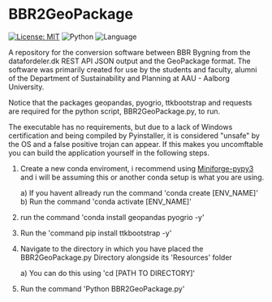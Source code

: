 # BBR2GeoPackage
 [![License: MIT](https://img.shields.io/badge/License-MIT-yellow.svg)](https://opensource.org/licenses/MIT) ![Python](https://img.shields.io/badge/Python-3.12.1-green) ![Language](https://img.shields.io/badge/Language-🇩🇰_Danish-red)

A repository for the conversion software between BBR Bygning from the datafordeler.dk REST API JSON output and the GeoPackage format.
The software was primarily created for use by the students and faculty, alumni of the Department of Sustainability and Planning at AAU - Aalborg University.

Notice that the packages geopandas, pyogrio, ttkbootstrap and requests are required for the python script, BBR2GeoPackage.py, to run.

The executable has no requirements, but due to a lack of Windows certification and being compiled by Pyinstaller, it is considered "unsafe" by the OS and a false positive trojan can appear.
If this makes you uncomftable you can build the application yourself in the following steps. 

 1) Create a new conda enviroment, i recommend using [Miniforge-pypy3](https://github.com/conda-forge/miniforge) and i will be assuming this or another conda setup is what you are using.
    
      a) If you havent allready run the command 'conda create [ENV_NAME]'
      b) Run the command 'conda activate [ENV_NAME]'
 3) run the command 'conda install geopandas pyogrio -y'
 4) Run the 'command pip install ttkbootstrap -y'
 5) Navigate to the directory in which you have placed the BBR2GeoPackage.py Directory alongside its 'Resources' folder
    
      a) You can do this using 'cd [PATH TO DIRECTORY]'
 7) Run the command 'Python BBR2GeoPackage.py'
